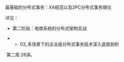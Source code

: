 最基础的分布式事务：XA规范以及2PC分布式事务理论

详见：

- 第二阶段：电商系统的分布式架构实战

- - 03_多场景下的企业级分布式事务技术深入底层剖析

​           第二周 26讲。